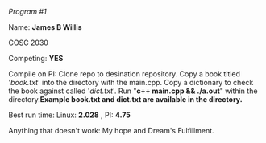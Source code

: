 *Program #1*

Name: **James B Willis**

COSC 2030

Competing: **YES**

Compile on PI: Clone repo to desination repository.
Copy a book titled '*book.txt*' into the directory with the main.cpp. Copy a dictionary to check the book against called '*dict.txt*'. Run "**c++ main.cpp && ./a.out**" within the directory.**Example book.txt and dict.txt are available in the directory.**




Best run time: Linux: **2.028** , PI: **4.75**

Anything that doesn't work: My hope and Dream's Fulfillment.
